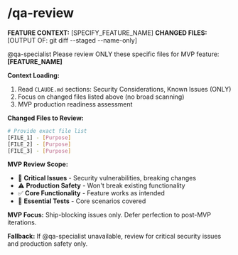 # /qa-review

**FEATURE CONTEXT:** [SPECIFY_FEATURE_NAME]
**CHANGED FILES:** [OUTPUT OF: git diff --staged --name-only]

@qa-specialist Please review ONLY these specific files for MVP feature: **[FEATURE_NAME]**

**Context Loading:**
1. Read `CLAUDE.md` sections: Security Considerations, Known Issues (ONLY)
2. Focus on changed files listed above (no broad scanning)
3. MVP production readiness assessment

**Changed Files to Review:**
```bash
# Provide exact file list
[FILE_1] - [Purpose]
[FILE_2] - [Purpose]
[FILE_3] - [Purpose]
```

**MVP Review Scope:**
- 🚨 **Critical Issues** - Security vulnerabilities, breaking changes
- ⚠️ **Production Safety** - Won't break existing functionality
- ✅ **Core Functionality** - Feature works as intended
- 🔧 **Essential Tests** - Core scenarios covered

**MVP Focus:** Ship-blocking issues only. Defer perfection to post-MVP iterations.

**Fallback:** If @qa-specialist unavailable, review for critical security issues and production safety only.
